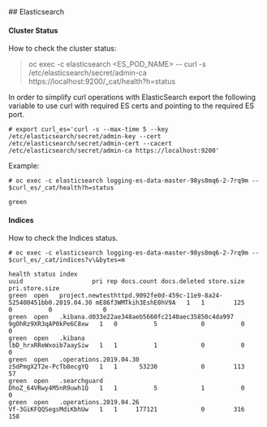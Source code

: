 ## Elasticsearch

#### Cluster Status
How to check the cluster status:

> oc exec -c elasticsearch <ES_POD_NAME> -- curl -s /etc/elasticsearch/secret/admin-ca https://localhost:9200/_cat/health?h=status

In order to simplify curl operations with ElasticSearch export the following variable to use curl with required ES certs and pointing to the required ES port.

```
# export curl_es='curl -s --max-time 5 --key /etc/elasticsearch/secret/admin-key --cert /etc/elasticsearch/secret/admin-cert --cacert /etc/elasticsearch/secret/admin-ca https://localhost:9200'
```

Example:
```
# oc exec -c elasticsearch logging-es-data-master-98ys8mq6-2-7rq9m -- $curl_es/_cat/health?h=status

green
```
#### Indices
How to check the Indices status.

```
# oc exec -c elasticsearch logging-es-data-master-98ys8mq6-2-7rq9m -- $curl_es/_cat/indices?v\&bytes=m

health status index                                                                uuid                   pri rep docs.count docs.deleted store.size pri.store.size
green  open   project.newtesthttpd.9092fe0d-459c-11e9-8a24-525400451bb0.2019.04.30 mE86f3WMTkih3EshE0hV9A   1   1        125            0          0              0
green  open   .kibana.d033e22ae348aeb5660fc2140aec35850c4da997                     9gOhRz9XR3qAP0kPe6C8xw   1   0          5            0          0              0
green  open   .kibana                                                              lbD_hrxRReWxoib7aaySiw   1   1          1            0          0              0
green  open   .operations.2019.04.30                                               z5dPmgX2T2e-PcTb8ecgYQ   1   1      53230            0        113             57
green  open   .searchguard                                                         DhoZ_64VRwy4M5nR9uwh1Q   1   1          5            1          0              0
green  open   .operations.2019.04.26                                               Vf-3GiKFQQSegsMdiKbhUw   1   1     177121            0        316            158

```
